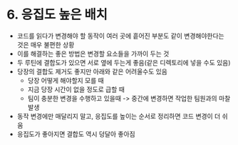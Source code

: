 # 6. 응집도 높은 배치
- 코드를 읽다가 변경해야 할 동작이 여러 곳에 흩어진 부분도 같이 변경해야한다는 것은 매우 불편한 상황
- 이를 해결하는 좋은 방법은 변경할 요소들을 가까이 두는 것
- 두 루틴에 결합도가 있으면 서로 옆에 두는게 좋음(같은 디렉토리에 넣을 수도 있음)
- 당장의 결합도 제거도 좋지만 아래와 같은 어려울수도 있음
    - 당장 어떻게 해야할지 모를 때
    - 지금 당장 시간이 없을 정도로 급할 때
    - 팀이 충분한 변경을 수행하고 있을때 -> 중간에 변경하면 작업한 팀원과의 마찰 발생
- 동작 변경에만 매달리지 말고, 응집도를 높이는 순서로 정리하면 코드 변경이 더 쉬움
- 응집도가 좋아지면 결합도 역시 덩달아 좋아짐